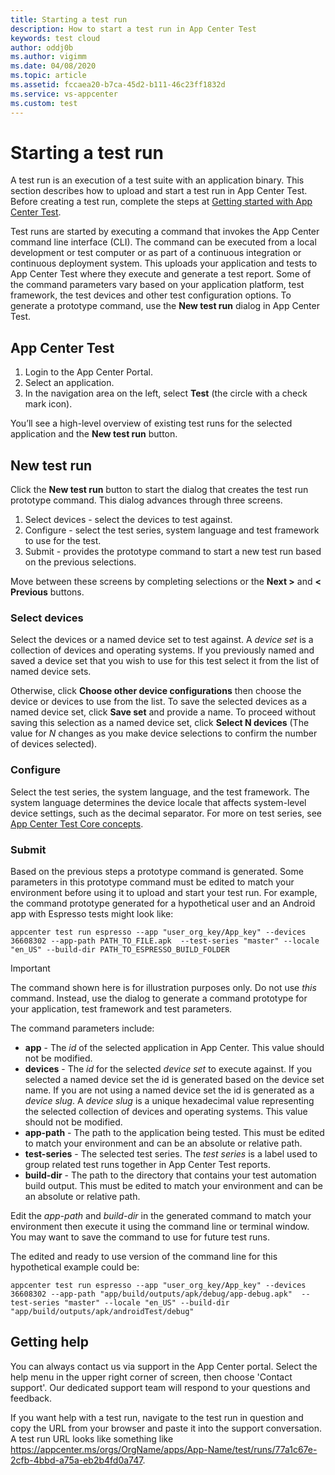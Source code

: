 ```yaml
---
title: Starting a test run
description: How to start a test run in App Center Test
keywords: test cloud
author: oddj0b
ms.author: vigimm
ms.date: 04/08/2020
ms.topic: article
ms.assetid: fccaea20-b7ca-45d2-b111-46c23ff1832d
ms.service: vs-appcenter
ms.custom: test
---
```


# Starting a test run

A test run is an execution of a test suite with an application binary. This section describes how to upload and start a test run in App Center Test. Before creating a test run, complete the steps at [Getting started with App Center Test](~/test-cloud/getting-started.md).

Test runs are started by executing a command that invokes the App Center command line interface (CLI). The command can be executed from a local development or test computer or as part of a continuous integration or continuous deployment system. This uploads your application and tests to App Center Test where they execute and generate a test report. Some of the command parameters vary based on your application platform, test framework, the test devices and other test configuration options. To generate a prototype command, use the **New test run** dialog in App Center Test.

## App Center Test

1. Login to the App Center Portal.
2. Select an application.
3. In the navigation area on the left, select **Test** (the circle with a check mark icon).

You’ll see a high-level overview of existing test runs for the selected application and the **New test run** button.

## New test run

Click the **New test run** button to start the dialog that creates the test run prototype command. This dialog advances through three screens.

1. Select devices - select the devices to test against.
2. Configure - select the test series, system language and test framework to use for the test.
3. Submit - provides the prototype command to start a new test run based on the previous selections.

Move between these screens by completing selections or the **Next >** and **< Previous** buttons.

### Select devices

Select the devices or a named device set to test against. A *device set* is a collection of devices and operating systems. If you previously named and saved a device set that you wish to use for this test select it from the list of named device sets.

Otherwise, click **Choose other device configurations** then choose the device or devices to use from the list. To save the selected devices as a named device set, click **Save set** and provide a name. To proceed without saving this selection as a named device set, click **Select N devices** (The value for *N* changes as you make device selections to confirm the number of devices selected).

### Configure

Select the test series, the system language, and the test framework. The system language determines the device locale that affects system-level device settings, such as the decimal separator. For more on test series, see [App Center Test Core concepts](~/test-cloud/core-concepts.md).

### Submit

Based on the previous steps a prototype command is generated. Some parameters in this prototype command must be edited to match your environment before using it to upload and start your test run. For example, the command prototype generated for a hypothetical user and an Android app with Espresso tests might look like:

```shell
appcenter test run espresso --app "user_org_key/App_key" --devices 36608302 --app-path PATH_TO_FILE.apk  --test-series "master" --locale "en_US" --build-dir PATH_TO_ESPRESSO_BUILD_FOLDER
```

> [!IMPORTANT]
> The command shown here is for illustration purposes only. Do not use *this* command. Instead, use the dialog to generate a command prototype for your application, test framework and test parameters.

The command parameters include:

* **app** - The *id* of the selected application in App Center. This value should not be modified.
* **devices** - The *id* for the selected *device set* to execute against. If you selected a named device set the id is generated based on the device set name. If you are not using a named device set the id is generated as a *device slug*. A *device slug* is a unique hexadecimal value representing the selected collection of devices and operating systems. This value should not be modified.
* **app-path** - The path to the application being tested. This must be edited to match your environment and can be an absolute or relative path.
* **test-series** - The selected test series. The *test series* is a label used to group related test runs together in App Center Test reports.
* **build-dir** - The path to the directory that contains your test automation build output. This must be edited to match your environment and can be an absolute or relative path.

Edit the *app-path* and *build-dir* in the generated command to match your environment then execute it using the command line or terminal window. You may want to save the command to use for future test runs.

The edited and ready to use version of the command line for this hypothetical example could be:

```shell
appcenter test run espresso --app "user_org_key/App_key" --devices 36608302 --app-path "app/build/outputs/apk/debug/app-debug.apk"  --test-series "master" --locale "en_US" --build-dir "app/build/outputs/apk/androidTest/debug"
```

## Getting help

You can always contact us via support in the App Center portal. Select the help menu in the upper right corner of screen, then choose 'Contact support'. Our dedicated support team will respond to your questions and feedback. 

If you want help with a test run, navigate to the test run in question and copy the URL from your browser and paste it into the support conversation. A test run URL looks like something like https://appcenter.ms/orgs/OrgName/apps/App-Name/test/runs/77a1c67e-2cfb-4bbd-a75a-eb2b4fd0a747.
